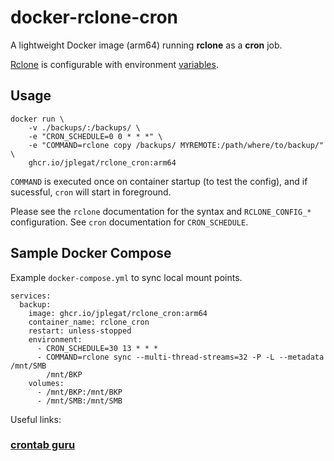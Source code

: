 # docker-rclone-cron

A lightweight Docker image (arm64) running **rclone** as a **cron** job.

[Rclone](https://rclone.org/) is configurable with environment [variables](https://rclone.org/docs/#environment-variables).

## Usage

```
docker run \
    -v ./backups/:/backups/ \
    -e "CRON_SCHEDULE=0 0 * * *" \
    -e "COMMAND=rclone copy /backups/ MYREMOTE:/path/where/to/backup/" \
    ghcr.io/jplegat/rclone_cron:arm64
```

`COMMAND` is executed once on container startup (to test the config), and if sucessful, `cron` will start in foreground.

Please see the `rclone` documentation for the syntax and `RCLONE_CONFIG_*` configuration. See `cron` documentation for `CRON_SCHEDULE`.

## Sample Docker Compose

Example `docker-compose.yml` to sync local mount points.

```
services:
  backup:
    image: ghcr.io/jplegat/rclone_cron:arm64
    container_name: rclone_cron
    restart: unless-stopped
    environment:
      - CRON_SCHEDULE=30 13 * * *
      - COMMAND=rclone sync --multi-thread-streams=32 -P -L --metadata /mnt/SMB
        /mnt/BKP
    volumes:
      - /mnt/BKP:/mnt/BKP
      - /mnt/SMB:/mnt/SMB
```

Useful links:

### [crontab guru](https://crontab.guru/)
